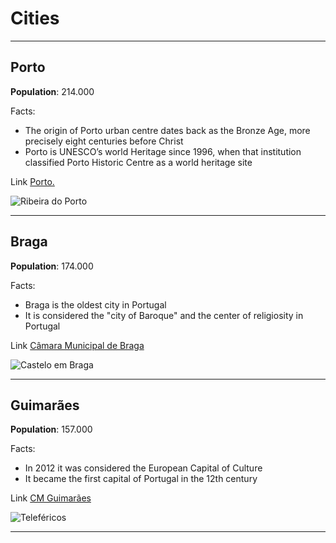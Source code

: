 # Cities

---

## Porto

**Population**: 214.000

Facts:
- The origin of Porto urban centre dates back as the Bronze Age, more precisely eight centuries before Christ
- Porto is UNESCO’s world Heritage since 1996, when that institution classified Porto Historic Centre as a world heritage site

Link
[Porto.](https://www.porto.pt)

![Ribeira do Porto](https://www.porto.pt/_next/image?url=https%3A%2F%2Fmedia.porto.pt%2Foriginal_images%2Fmno_vista_porto.jpg&w=1460&q=85)

---

## Braga

**Population**: 174.000

Facts:
- Braga is the oldest city in Portugal
- It is considered the "city of Baroque" and the center of religiosity in Portugal

Link
[Câmara Municipal de Braga](https://www.cm-braga.pt/pt)

![Castelo em Braga](https://bragacool.com/sites/default/files/styles/ny_article_horizontal__w720xh480_watermark/public/55437890_2405234062841100_3395103357507993600_n.jpg?itok=iGs_-_lz)

---

## Guimarães

**Population**: 157.000

Facts:
- In 2012 it was considered the European Capital of Culture
- It became the first capital of Portugal in the 12th century

Link
[CM Guimarães](https://www.cm-guimaraes.pt)

![Teleféricos](https://www.bloom-consulting.com/journal/wp-content/uploads/2020/01/bloom_consulting_guimaraes_penha.jpg)

---




